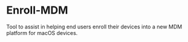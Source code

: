 # Enroll-MDM
Tool to assist in helping end users enroll their devices into a new MDM platform for macOS devices. 
